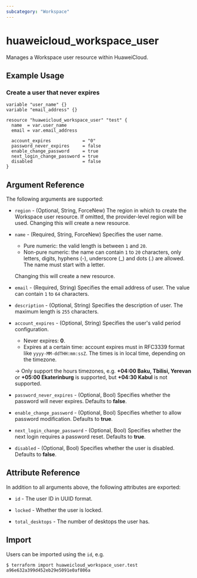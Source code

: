 ```yaml
---
subcategory: "Workspace"
---
```


# huaweicloud_workspace_user

Manages a Workspace user resource within HuaweiCloud.

## Example Usage

### Create a user that never expires

```hcl
variable "user_name" {}
variable "email_address" {}

resource "huaweicloud_workspace_user" "test" {
  name  = var.user_name
  email = var.email_address

  account_expires            = "0"
  password_never_expires     = false
  enable_change_password     = true
  next_login_change_password = true
  disabled                   = false
}
```

## Argument Reference

The following arguments are supported:

* `region` - (Optional, String, ForceNew) The region in which to create the Workspace user resource.
  If omitted, the provider-level region will be used. Changing this will create a new resource.

* `name` - (Required, String, ForceNew) Specifies the user name.
  + Pure numeric: the valid length is between `1` and `20`.
  + Non-pure numeric: the name can contain `1` to `20` characters, only letters, digits, hyphens (-), underscore (_) and
  dots (.) are allowed. The name must start with a letter.

  Changing this will create a new resource.

* `email` - (Required, String) Specifies the email address of user. The value can contain `1` to `64` characters.

* `description` - (Optional, String) Specifies the description of user. The maximum length is `255` characters.

* `account_expires` - (Optional, String) Specifies the user's valid period configuration.
  + Never expires: **0**.
  + Expires at a certain time: account expires must in RFC3339 format like `yyyy-MM-ddTHH:mm:ssZ`.
    The times is in local time, depending on the timezone.

  -> Only support the hours timezones, e.g. **+04:00 Baku, Tbilisi, Yerevan** or **+05:00 Ekaterinburg** is supported,
     but **+04:30 Kabul** is not supported.

* `password_never_expires` - (Optional, Bool) Specifies whether the password will never expires.
  Defaults to **false**.

* `enable_change_password` - (Optional, Bool) Specifies whether to allow password modification.
  Defaults to **true**.

* `next_login_change_password` - (Optional, Bool) Specifies whether the next login requires a password reset.
  Defaults to **true**.

* `disabled` - (Optional, Bool) Specifies whether the user is disabled.
  Defaults to **false**.

## Attribute Reference

In addition to all arguments above, the following attributes are exported:

* `id` - The user ID in UUID format.

* `locked` - Whether the user is locked.

* `total_desktops` - The number of desktops the user has.

## Import

Users can be imported using the `id`, e.g.

```
$ terraform import huaweicloud_workspace_user.test a96e632a399d452eb29e5091e0af806a
```
